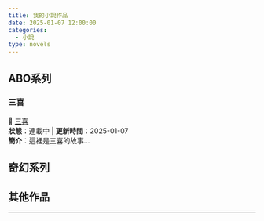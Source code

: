 ```yaml
---
title: 我的小說作品
date: 2025-01-07 12:00:00
categories: 
  - 小說
type: novels
---
```


<style>
.post-body h2,
.post-body h3 {
  position: absolute;
  left: -9999px;
  height: 1px;
  width: 1px;
  overflow: hidden;
}


/* TOC 展開收合樣式 */
.post-toc .nav-child {
  display: none;
}
.post-toc .nav-item.expanded > .nav-child {
  display: block;
}
.post-toc .nav-level-2 > .nav-link::before {
  content: "▶ ";
  font-size: 0.8em;
  color: #666;
  margin-right: 5px;
}
.post-toc .nav-item.expanded > .nav-link::before {
  content: "▼ ";
}
</style>

<script>
document.addEventListener('DOMContentLoaded', function() {
  // 為所有二級目錄項目添加點擊事件
  const level2Items = document.querySelectorAll('.post-toc .nav-level-2');
  
  level2Items.forEach(function(item) {
    const link = item.querySelector('.nav-link');
    const childNav = item.querySelector('.nav-child');
    
    if (childNav) {
      link.addEventListener('click', function(e) {
        e.preventDefault();
        // 只切換展開狀態，不跳轉
        item.classList.toggle('expanded');
      });
    }
  });
  
  // 為三級項目（小說名稱）添加跳轉功能
  const level3Items = document.querySelectorAll('.post-toc .nav-level-3 .nav-link');
  level3Items.forEach(function(link) {
    link.addEventListener('click', function(e) {
      e.preventDefault();
      const href = link.getAttribute('href');
      console.log('Clicked href:', href);
      
      if (href && href.startsWith('#')) {
        // 解碼 URL 編碼的錨點
        const decodedHref = decodeURIComponent(href);
        console.log('Decoded href:', decodedHref);
        
        // 根據錨點找到對應的小說連結
        const targetElement = document.querySelector(decodedHref);
        console.log('Target element:', targetElement);
        
        if (targetElement) {
          // 查找緊接著的內容元素
          let nextElement = targetElement.nextElementSibling;
          console.log('Next element:', nextElement);
          
          // 如果下一個元素不是 p 標籤，繼續查找
          while (nextElement && nextElement.tagName !== 'P') {
            nextElement = nextElement.nextElementSibling;
          }
          
          if (nextElement) {
            const novelLink = nextElement.querySelector('a[href$=".html"]');
            console.log('Novel link found:', novelLink);
            
            if (novelLink) {
              // 直接跳轉到小說頁面
              const novelHref = novelLink.getAttribute('href');
              console.log('Redirecting to:', novelHref);
              window.location.href = novelHref;
            } else {
              console.log('No novel link found, scrolling to position');
              nextElement.scrollIntoView({ behavior: 'smooth', block: 'start' });
            }
          } else {
            console.log('No next element found');
          }
        }
      }
    });
  });
});
</script>

## ABO系列

### 三喜
📖 [三喜](./ABO/三喜.html)  
**狀態**：連載中 | **更新時間**：2025-01-07  
**簡介**：這裡是三喜的故事...  
<!-- 標籤：#古代 #肉 #ABO -->

## 奇幻系列

## 其他作品

---

<!-- 新增小說模板：

### 小說標題
📖 [小說標題](./資料夾/檔案名稱.html)  
**狀態**：連載中/完結 | **更新時間**：YYYY-MM-DD  
**簡介**：簡短描述...  
<!-- 標籤：#標籤1 #標籤2 #分類 -->
